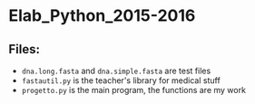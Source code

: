 # Elab_Python_2015-2016

## Files:
- `dna.long.fasta` and `dna.simple.fasta` are test files
- `fastautil.py` is the teacher's library for medical stuff
- `progetto.py` is the main program, the functions are my work
